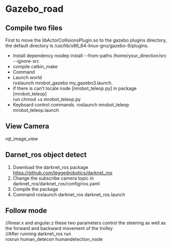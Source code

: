 # Gazebo_road

## Compile two files
First to move the libActorCollisionsPlugin.so to the gazebo plugins directory, the default directory is /usr/lib/x86_64-linux-gnu/gazebo-9/plugins.
* Install dependency
rosdep install --from-paths /home/your_direction/src --ignore-src
* compile
catkin_make
* Command
* Launch world  
roslaunch mrobot_gazebo my_gazebo3.launch.   
* if there is can’t locate node [mrobot_teleop.py] in package [mrobot_teleop]  
run chmod +x mrobot_teleop.py   
* Keyboard control commands.
roslaunch mrobot_teleop mrobot_teleop.launch
## View Camera
rqt_image_view
## Darnet_ros object detect
1. Download the darknet_ros package  
https://github.com/leggedrobotics/darknet_ros    
2. Change the subscribe camera topic in darknet_ros/darknet_ros/config/ros.yaml
3. Compile the package
4. Command 
roslaunch darknet_ros darknet_ros.launch
##  Follow mode   
//linear.x and angular.z these two parameters control the steering as well as the forward and backward movement of the trolley  
//After running darknet_ros run   
rosrun human_detecon  humandetection_node

